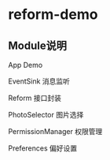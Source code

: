# reform-demo

## Module说明
App Demo

EventSink 消息监听

Reform 接口封装

PhotoSelector 图片选择

PermissionManager 权限管理

Preferences 偏好设置
